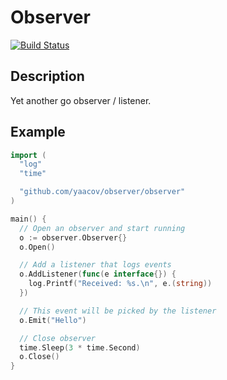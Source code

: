 # Observer

[![Build Status](https://travis-ci.org/yaacov/observer.svg?branch=master)](https://travis-ci.orgyaacov/observer)

## Description

Yet another go observer / listener.

## Example

``` go
import (
  "log"
  "time"

  "github.com/yaacov/observer/observer"
)

main() {
  // Open an observer and start running
  o := observer.Observer{}
  o.Open()

  // Add a listener that logs events
  o.AddListener(func(e interface{}) {
    log.Printf("Received: %s.\n", e.(string))
  })

  // This event will be picked by the listener
  o.Emit("Hello")

  // Close observer
  time.Sleep(3 * time.Second)
  o.Close()
}
```
